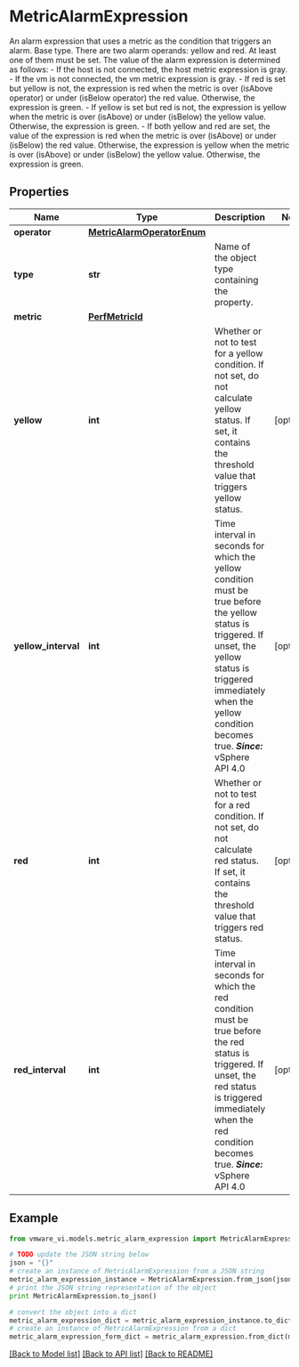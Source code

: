 # MetricAlarmExpression

An alarm expression that uses a metric as the condition that triggers an alarm.  Base type.  There are two alarm operands: yellow and red. At least one of them must be set. The value of the alarm expression is determined as follows: - If the host is not connected, the host metric expression is gray. - If the vm is not connected, the vm metric expression is gray. - If red is set but yellow is not, the expression is red when   the metric is over (isAbove operator) or under (isBelow operator)   the red value. Otherwise, the expression is green. - If yellow is set but red is not, the expression is yellow when   the metric is over (isAbove) or under (isBelow)   the yellow value. Otherwise, the expression is green. - If both yellow and red are set, the value of the expression is red   when the metric is over (isAbove) or under (isBelow) the red value.   Otherwise, the expression is yellow when the metric is over (isAbove)   or under (isBelow) the yellow value. Otherwise, the expression is green. 

## Properties
Name | Type | Description | Notes
------------ | ------------- | ------------- | -------------
**operator** | [**MetricAlarmOperatorEnum**](MetricAlarmOperatorEnum.md) |  | 
**type** | **str** | Name of the object type containing the property.  | 
**metric** | [**PerfMetricId**](PerfMetricId.md) |  | 
**yellow** | **int** | Whether or not to test for a yellow condition.  If not set, do not calculate yellow status. If set, it contains the threshold value that triggers yellow status.  | [optional] 
**yellow_interval** | **int** | Time interval in seconds for which the yellow condition must be true before the yellow status is triggered.  If unset, the yellow status is triggered immediately when the yellow condition becomes true.  ***Since:*** vSphere API 4.0  | [optional] 
**red** | **int** | Whether or not to test for a red condition.  If not set, do not calculate red status. If set, it contains the threshold value that triggers red status.  | [optional] 
**red_interval** | **int** | Time interval in seconds for which the red condition must be true before the red status is triggered.  If unset, the red status is triggered immediately when the red condition becomes true.  ***Since:*** vSphere API 4.0  | [optional] 

## Example

```python
from vmware_vi.models.metric_alarm_expression import MetricAlarmExpression

# TODO update the JSON string below
json = "{}"
# create an instance of MetricAlarmExpression from a JSON string
metric_alarm_expression_instance = MetricAlarmExpression.from_json(json)
# print the JSON string representation of the object
print MetricAlarmExpression.to_json()

# convert the object into a dict
metric_alarm_expression_dict = metric_alarm_expression_instance.to_dict()
# create an instance of MetricAlarmExpression from a dict
metric_alarm_expression_form_dict = metric_alarm_expression.from_dict(metric_alarm_expression_dict)
```
[[Back to Model list]](../README.md#documentation-for-models) [[Back to API list]](../README.md#documentation-for-api-endpoints) [[Back to README]](../README.md)


